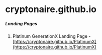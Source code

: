 # cryptonaire.github.io

##### Landing Pages
1. Platinum GenerationX Landing Page - [https://cryptonaire.github.io/PlatinumX](https://cryptonaire.github.io/PlatinumX)
